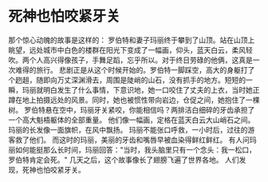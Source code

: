# 死神也怕咬紧牙关
那个惊心动魄的故事是这样的： 
罗伯特和妻子玛丽终于攀到了山顶。站在山顶上眺望，远处城市中白色的楼群在阳光下变成了一幅画，仰头，蓝天白云，柔风轻吹。两个人高兴得像孩子，手舞足蹈，忘乎所以。对于终日劳碌的他俩，这真是一次难得的旅行。 
悲剧正是从这个时候开始的。罗伯特一脚踩空，高大的身躯打了个趔趄，随即向万丈深渊滑去，周围是陡峭的山石，没有抓手的地方。短短的一瞬，玛丽就明白发生了什么事情，下意识地，她一口咬住了丈夫的上衣，当时她正蹲在地上拍摄远处的风景。同时，她也被惯性带向岩边，仓促之间，她抱住了一棵树。 
罗伯特悬在空中，玛丽牙关紧咬，你能相信吗？两排洁白细碎的牙齿承担了一个高大魁梧躯体的全部重量。 
他们像一幅画，定格在蓝天白云大山峭石之间。玛丽的长发像一面旗帜，在风中飘扬。 
玛丽不能张口呼救，一小时后，过往的游客救了他们。 
而这时的玛丽，美丽的牙齿和嘴唇早被血染得鲜红鲜红。 
有人问玛丽如何能挺那么长时间，玛丽回答："当时，我头脑里只有一个念头：我一松口，罗伯特肯定会死。" 
几天之后，这个故事像长了翅膀飞遍了世界各地。 
人们发现，死神也怕咬紧牙关。
  